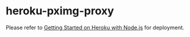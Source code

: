 # heroku-pximg-proxy

Please refer to [Getting Started on Heroku with Node.js](https://devcenter.heroku.com/articles/getting-started-with-nodejs?singlepage=true) for deployment.
